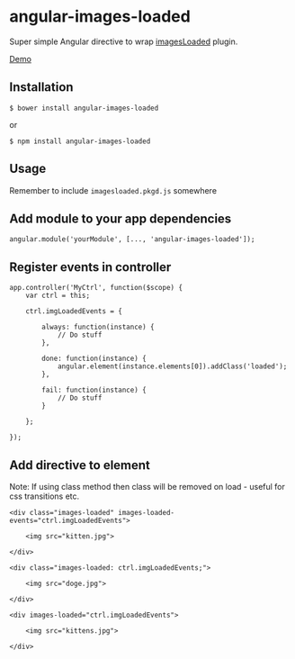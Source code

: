 # angular-images-loaded

Super simple Angular directive to wrap [imagesLoaded](https://github.com/desandro/imagesloaded) plugin.

[Demo](http://homerjam.github.io/angular-images-loaded/)

## Installation

`$ bower install angular-images-loaded`

or

`$ npm install angular-images-loaded`

## Usage

Remember to include `imagesloaded.pkgd.js` somewhere


## Add module to your app dependencies

	angular.module('yourModule', [..., 'angular-images-loaded']);


## Register events in controller

	app.controller('MyCtrl', function($scope) {
		var ctrl = this;
	
		ctrl.imgLoadedEvents = {
	
			always: function(instance) {
				// Do stuff
			},
	
			done: function(instance) {
				angular.element(instance.elements[0]).addClass('loaded');
			},
	
			fail: function(instance) {
				// Do stuff
			}
	
		};
	
	});


## Add directive to element

Note: If using class method then class will be removed on load - useful for css transitions etc.

	<div class="images-loaded" images-loaded-events="ctrl.imgLoadedEvents">
	
		<img src="kitten.jpg">
	
	</div>
	
	<div class="images-loaded: ctrl.imgLoadedEvents;">
	
		<img src="doge.jpg">
	
	</div>
	
	<div images-loaded="ctrl.imgLoadedEvents">
	
		<img src="kittens.jpg">
	
	</div>
